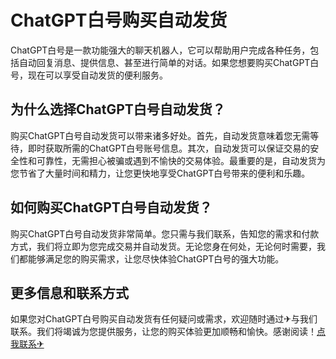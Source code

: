 # ChatGPT白号购买自动发货

ChatGPT白号是一款功能强大的聊天机器人，它可以帮助用户完成各种任务，包括自动回复消息、提供信息、甚至进行简单的对话。如果您想要购买ChatGPT白号，现在可以享受自动发货的便利服务。

## 为什么选择ChatGPT白号自动发货？

购买ChatGPT白号自动发货可以带来诸多好处。首先，自动发货意味着您无需等待，即时获取所需的ChatGPT白号账号信息。其次，自动发货可以保证交易的安全性和可靠性，无需担心被骗或遇到不愉快的交易体验。最重要的是，自动发货为您节省了大量时间和精力，让您更快地享受ChatGPT白号带来的便利和乐趣。

## 如何购买ChatGPT白号自动发货？

购买ChatGPT白号自动发货非常简单。您只需与我们联系，告知您的需求和付款方式，我们将立即为您完成交易并自动发货。无论您身在何处，无论何时需要，我们都能够满足您的购买需求，让您尽快体验ChatGPT白号的强大功能。

## 更多信息和联系方式

如果您对ChatGPT白号购买自动发货有任何疑问或需求，欢迎随时通过✈与我们联系。我们将竭诚为您提供服务，让您的购买体验更加顺畅和愉快。感谢阅读！[点我联系✈](https://help.G208.com)
